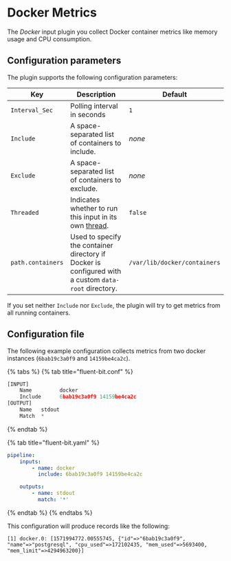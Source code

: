 # Docker Metrics

The _Docker_ input plugin you collect Docker container metrics like memory usage and CPU consumption.

## Configuration parameters

The plugin supports the following configuration parameters:

| Key          | Description                                     | Default |
| ------------ | ----------------------------------------------- | ------- |
| `Interval_Sec` | Polling interval in seconds                     | `1`   |
| `Include`      | A space-separated list of containers to include. | _none_ |
| `Exclude`      | A space-separated list of containers to exclude. | _none_ |
| `Threaded` | Indicates whether to run this input in its own [thread](../../administration/multithreading.md#inputs). | `false` |
| `path.containers` | Used to specify the container directory if Docker is configured with a custom `data-root` directory. | `/var/lib/docker/containers` |

If you set neither `Include` nor `Exclude`, the plugin will try to get metrics from all running containers.

## Configuration file

The following example configuration collects metrics from two docker instances (`6bab19c3a0f9` and `14159be4ca2c`).

{% tabs %}
{% tab title="fluent-bit.conf" %}

```python
[INPUT]
    Name         docker
    Include      6bab19c3a0f9 14159be4ca2c
[OUTPUT]
    Name   stdout
    Match  *
```

{% endtab %}

{% tab title="fluent-bit.yaml" %}

```yaml
pipeline:
    inputs:
        - name: docker
          include: 6bab19c3a0f9 14159be4ca2c

    outputs:
        - name: stdout
          match: '*'
```

{% endtab %}
{% endtabs %}

This configuration will produce records like the following:

```text
[1] docker.0: [1571994772.00555745, {"id"=>"6bab19c3a0f9", "name"=>"postgresql", "cpu_used"=>172102435, "mem_used"=>5693400, "mem_limit"=>4294963200}]
```
